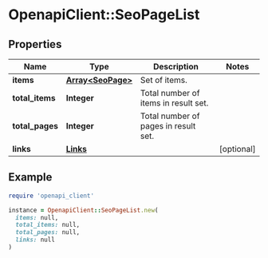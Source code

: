 # OpenapiClient::SeoPageList

## Properties

| Name | Type | Description | Notes |
| ---- | ---- | ----------- | ----- |
| **items** | [**Array&lt;SeoPage&gt;**](SeoPage.md) | Set of items. |  |
| **total_items** | **Integer** | Total number of items in result set. |  |
| **total_pages** | **Integer** | Total number of pages in result set. |  |
| **links** | [**Links**](Links.md) |  | [optional] |

## Example

```ruby
require 'openapi_client'

instance = OpenapiClient::SeoPageList.new(
  items: null,
  total_items: null,
  total_pages: null,
  links: null
)
```

